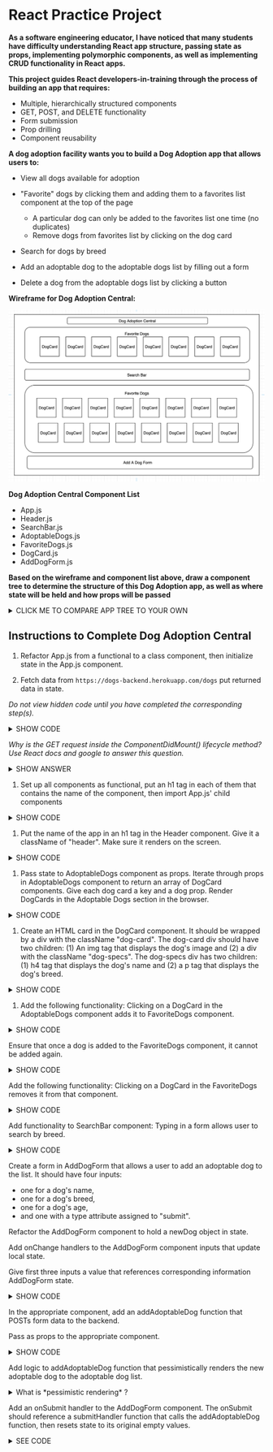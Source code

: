 # React Practice Project #

**As a software engineering educator, I have noticed that many students have difficulty understanding React app structure, passing state as props, implementing polymorphic components, as well as implementing CRUD functionality in React apps.** 

**This project guides React developers-in-training through the process of building an app that requires:**

* Multiple, hierarchically structured components
* GET, POST, and DELETE functionality
* Form submission
* Prop drilling
* Component reusability

**A dog adoption facility wants you to build a Dog Adoption app that allows users to:**

* View all dogs available for adoption

* "Favorite" dogs by clicking them and adding them to a favorites list component at the top of the page
  * A particular dog can only be added to the favorites list one time (no duplicates)
  * Remove dogs from favorites list by clicking on the dog card

* Search for dogs by breed

* Add an adoptable dog to the adoptable dogs list by filling out a form

* Delete a dog from the adoptable dogs list by clicking a button

**Wireframe for Dog Adoption Central:**

![App Wireframe Image](/readme-images/dog-adoption-app-wireframe.png)

**Dog Adoption Central Component List**

* App.js
* Header.js
* SearchBar.js
* AdoptableDogs.js
* FavoriteDogs.js
* DogCard.js
* AddDogForm.js

**Based on the wireframe and component list above, draw a component tree to determine the structure of this Dog Adoption app, as well as where state will be held and how props will be passed**

<details><summary>CLICK ME TO COMPARE APP TREE TO YOUR OWN</summary>
<p>

![App Structure Tree (header component omitted)](/readme-images/app-structure-tree.png)

</p>
</details>

## Instructions to Complete Dog Adoption Central ##

1. Refactor App.js from a functional to a class component, then initialize state in the App.js component.

1. Fetch data from `https://dogs-backend.herokuapp.com/dogs` put returned data in state.

*Do not view hidden code until you have completed the corresponding step(s).*

<details>
<summary>SHOW CODE</summary>
<p>

![App.js w/ GET request](/readme-images/app-image.png)

</p>
</details>

*Why is the GET request inside the ComponentDidMount() lifecycle method? Use React docs and google to answer this question.*

<details>
<summary>SHOW ANSWER</summary>
<p>

componentDidMount is called once the component has been rendered in the browser. Fetching data within this lifecycle method ensure that data will not be put into state until after the component has mounted.

</p>
</details>

1. Set up all components as functional, put an h1 tag in each of them that contains the name of the component, then import App.js' child components

<details><summary>SHOW CODE</summary>
<p>

![App.js w/ Components Imported](/readme-images/app-components-import.png)
![Example of One Functional Component w/ h2](/readme-images/example-functional-component.png)

</p>
</details>

1. Put the name of the app in an h1 tag in the Header component. Give it a className of "header". Make sure it renders on the screen.

<details><summary>SHOW CODE</summary>
<p>

![Header.js Component Code](/readme-images/header-component.png)

</p>
</details>

1. Pass state to AdoptableDogs component as props. Iterate through props in AdoptableDogs component to return an array of DogCard components. Give each dog card a key and a dog prop. Render DogCards in the Adoptable Dogs section in the browser.

<details>
<summary>SHOW CODE</summary>
<p>

*Passing props from App, to AdoptableDogs, to DogCard is called prop drilling:*

*Data is passed from a component higher in the app hierarchy to a child component further down. It allows access to state at different levels of the component hierarchy.*

![Pass Props to AdoptableDogs.js](/readme-images/pass-props-adoptabledogs.png)
![AdoptableDogs.js w/ Map](/readme-images/adoptable-dogs-component.png)

</p>
</details>

1. Create an HTML card in the DogCard component. It should be wrapped by a div with the className "dog-card". The dog-card div should have two children: (1) An img tag that displays the dog's image and (2) a div with the className "dog-specs". The dog-specs div has two children: (1) h4 tag that displays the dog's name and (2) a p tag that displays the dog's breed.

<details>
<summary>SHOW CODE</summary>
<p>

![Pass Props to AdoptableDogs.js](/readme-images/dog-card-component.png)

</p>
</details>

1. Add the following functionality: Clicking on a DogCard in the AdoptableDogs component adds it to FavoriteDogs component.

<details>
<summary>SHOW CODE</summary>
<p>

<ol>

<li>Add an empty favoriteDogs array to state in the App component.</li>

<li>Create an addDog function that adds a dog object to state.</li> 

*Remember: Functions that CHANGE state have to live where state lives*

<li>Pass the addDog function as props to the AdoptableDogs component, then to the DogCard component.</li>

<li>Pass the favoriteDogs array in state to the FavoriteDogs component.</li>

<li>Create an array of DogCard components and render them in the FavoriteDogs component.</li>

</ol>

![App.js](/readme-images/app-component-new-state.png)

![FavoriteDogs.js](/readme-images/favorite-dogs-with-props.png)

</p>
</details>

Ensure that once a dog is added to the FavoriteDogs component, it cannot be added again.

<details><summary>SHOW CODE</summary>
<p>

![Pass Props to AdoptableDogs.js](/readme-images/dog-card-component.png)

</p>
</details>

Add the following functionality: Clicking on a DogCard in the FavoriteDogs removes it from that component.

<details>
<summary>SHOW CODE</summary>
<p>

*Did you know that you can give two different props the same name even if they reference different functions!? This increases the reusability of components!*

<ol>

<li>Write a removeDog function that removes the selected dog from the favoriteDogs array in state.</li>

<li>Change the name of AdoptableDogs component's addDog prop to dogAction.</li> 

<li>Pass removeDog function as a prop called dogAction to the FavoriteDogs component.</li> 

<li>Pass dogAction down to DogCard. (Change props names in AdoptableDogs and DogCard components as needed.)</li> 

</ol>

![App.js](/readme-images/app-with-remove.png)

![App.js](/readme-images/adoptable-dogs-new-props.png)

</p>
</details>

Add functionality to SearchBar component: Typing in a form allows user to search by breed.

<details>
<summary>SHOW CODE</summary>
<p>

<ol>

<li>
In the App component, add searchTerm to state and assign it to an empty string. Pass it to the SearchBar component as props.
</li>

<li>
In the App component, write a function called updateSearchTerm that takes in a searchTerm and sets the searchTerm in state.
*Do you remember why this function belongs here and not in another component?*
</li>

<li>Pass the updateSearchTerm function to the SearchBar component as props.</li>

<li>Add a search input to SearchBar component.</li>

<li>Give input a value of the searchTerm previously passed as props.</li>

<li>Give input a placeholder of "Find Adoptable Dog".</li>

<li>Add an onChange event listener to the input that references a function called "updateSearchTerm".</li>

<li>In the SearchBar component, write the updateSearchTerm function that references the updateSearchTerm function written in the App component. It should take in event.target.value as its argument.
</li>

<li>Create a filteredDogs function. (You determine where it should live.) Based on the searchTerm in state, this funciton should filter dogs by breed, name, and age.</li>

 <li>Update adoptableDogs props sent to AdoptableDogs component to reference the filteredDogs function.</li>

</ol>

![SearchBar.js](/readme-images/search-bar.png)

![App.js](/readme-images/app-with-search.png)

</p>
</details>

Create a form in AddDogForm that allows a user to add an adoptable dog to the list. It should have four inputs: 
* one for a dog's name,
* one for a dog's breed,
* one for a dog's age,
* and one with a type attribute assigned to "submit".

Refactor the AddDogForm component to hold a newDog object in state.

Add onChange handlers to the AddDogForm component inputs that update local state.

Give first three inputs a value that references corresponding information AddDogForm state.

<details>
<summary>SHOW CODE</summary>
<p>

![AddDogForm.js](/readme-images/add-dog-form-1.png)

</p>
</details>

In the appropriate component, add an addAdoptableDog function that POSTs form data to the backend. 

Pass as props to the appropriate component.

<details>
<summary>SHOW CODE</summary>
<p>

![addAdoptableDog](/readme-images/addAdoptableDog_function.png)

</p>
</details>

Add logic to addAdoptableDog function that pessimistically renders the new adoptable dog to the adoptable dog list.

<details>
<summary>What is *pessimistic rendering* ?</summary>
<p>

Pessimistic rendering: The user interface (UI) updates AFTER the database is updated. In this case, we POST the new dog, then setState with the newly added dog so it displays in the UI.

The opposite is *optimistic rendering*, which renders the page with updated information BEFORE you update the database.

</p>
</details>

Add an onSubmit handler to the AddDogForm component. The onSubmit should reference a submitHandler function that calls the addAdoptableDog function, then resets state to its original empty values.

<details>
<summary>SEE CODE</summary>
<p>

![AddDogForm.js](/readme-images/AddDogForm-submit-handleChange.png)

<details>
<summary>Why do we need event.preventDefault() in the submitHandler function?</summary>
<p>

This prevents the default submit action of reloading the webpage.
</p>
</details>

</p>
</details>


